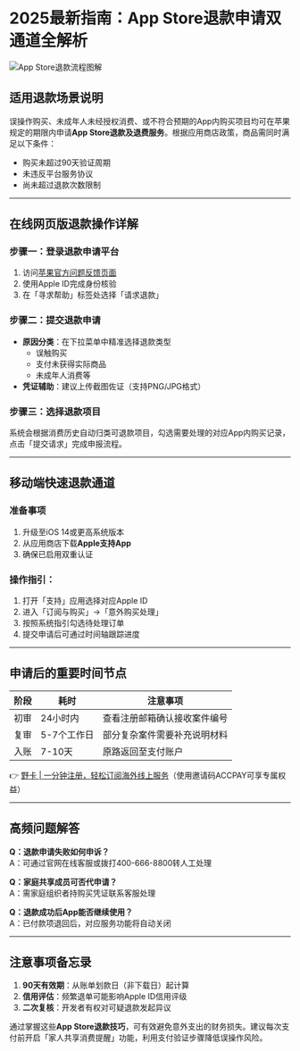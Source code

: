 # 2025最新指南：App Store退款申请双通道全解析

![App Store退款流程图解](https://bbtdd.com/wp-content/uploads/img/0878713063.webp)

## 适用退款场景说明
误操作购买、未成年人未经授权消费、或不符合预期的App内购买项目均可在苹果规定的期限内申请**App Store退款及退费服务**。根据应用商店政策，商品需同时满足以下条件：
- 购买未超过90天验证周期
- 未违反平台服务协议
- 尚未超过退款次数限制

---

## 在线网页版退款操作详解

### 步骤一：登录退款申请平台
1. 访问[苹果官方问题反馈页面](https://reportaproblem.apple.com)
2. 使用Apple ID完成身份核验
3. 在「寻求帮助」标签处选择「请求退款」

### 步骤二：提交退款申请
- **原因分类**：在下拉菜单中精准选择退款类型
  - 误触购买
  - 支付未获得实际商品
  - 未成年人消费等
- **凭证辅助**：建议上传截图佐证（支持PNG/JPG格式）

### 步骤三：选择退款项目
系统会根据消费历史自动归类可退款项目，勾选需要处理的对应App内购买记录，点击「提交请求」完成申报流程。

---

## 移动端快速退款通道

### 准备事项
1. 升级至iOS 14或更高系统版本
2. 从应用商店下载**Apple支持App**
3. 确保已启用双重认证

### 操作指引：   
1. 打开「支持」应用选择对应Apple ID
2. 进入「订阅与购买」→「意外购买处理」
3. 按照系统指引勾选待处理订单
4. 提交申请后可通过时间轴跟踪进度

---

## 申请后的重要时间节点
| 阶段 | 耗时 | 注意事项 |
|------|------|----------|
| 初审 | 24小时内 | 查看注册邮箱确认接收案件编号 |
| 复审 | 5-7个工作日 | 部分复杂案件需要补充说明材料 |
| 入账 | 7-10天 | 原路返回至支付账户 |

👉 [野卡 | 一分钟注册，轻松订阅海外线上服务](https://bbtdd.com/yeka)（使用邀请码ACCPAY可享专属权益）

---

## 高频问题解答

**Q：退款申请失败如何申诉？**  
A：可通过官网在线客服或拨打400-666-8800转人工处理

**Q：家庭共享成员可否代申请？**  
A：需家庭组织者持购买凭证联系客服处理

**Q：退款成功后App能否继续使用？**  
A：已付款项退回后，对应服务功能将自动关闭

---

## 注意事项备忘录
1. **90天有效期**：从账单划款日（非下载日）起计算
2. **信用评估**：频繁退单可能影响Apple ID信用评级
3. **二次复核**：开发者有权对可疑退款发起异议

通过掌握这些**App Store退款技巧**，可有效避免意外支出的财务损失。建议每次支付前开启「家人共享消费提醒」功能，利用支付验证步骤降低误操作风险。